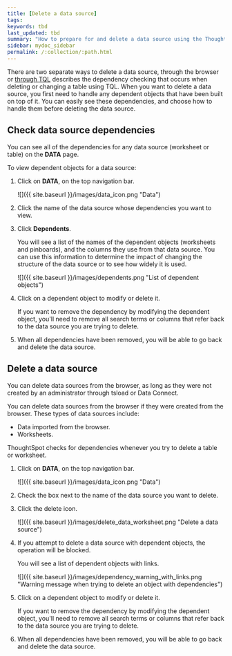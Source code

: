 ```yaml
---
title: [Delete a data source]
tags:
keywords: tbd
last_updated: tbd
summary: "How to prepare for and delete a data source using the ThoughtSpot application."
sidebar: mydoc_sidebar
permalink: /:collection/:path.html
---
```


There are two separate ways to delete a data source, through the browser or [through TQL](check-dependencies-tql.html#) describes the dependency checking that occurs when deleting or changing a table using TQL. When you want to delete a data source, you first need to handle any dependent objects that have been built on top of it. You can easily see these dependencies, and choose how to handle them before deleting the data source.


## Check data source dependencies

You can see all of the dependencies for any data source (worksheet or table) on the **DATA** page.

To view dependent objects for a data source:

1. Click on **DATA**, on the top navigation bar.

     ![]({{ site.baseurl }}/images/data_icon.png "Data")

2. Click the name of the data source whose dependencies you want to view.
3. Click **Dependents**.

    You will see a list of the names of the dependent objects (worksheets and pinboards), and the columns they use from that data source. You can use this information to determine the impact of changing the structure of the data source or to see how widely it is used.

     ![]({{ site.baseurl }}/images/dependents.png "List of dependent objects")

4. Click on a dependent object to modify or delete it.

    If you want to remove the dependency by modifying the dependent object, you'll need to remove all search terms or columns that refer back to the data source you are trying to delete.
5. When all dependencies have been removed, you will be able to go back and delete the data source.

## Delete a data source

You can delete data sources from the browser, as long as they were not created by an administrator through tsload or Data Connect.

You can delete data sources from the browser if they were created from the browser. These types of data sources include:

-   Data imported from the browser.
-   Worksheets.

ThoughtSpot checks for dependencies whenever you try to delete a table or worksheet.

1. Click on **DATA**, on the top navigation bar.

     ![]({{ site.baseurl }}/images/data_icon.png "Data")

2. Check the box next to the name of the data source you want to delete.
3. Click the delete icon.

     ![]({{ site.baseurl }}/images/delete_data_worksheet.png "Delete a data source")

4. If you attempt to delete a data source with dependent objects, the operation will be blocked.

   You will see a list of dependent objects with links.

     ![]({{ site.baseurl }}/images/dependency_warning_with_links.png "Warning message when trying to delete an object with
                                dependencies")

5. Click on a dependent object to modify or delete it.

    If you want to remove the dependency by modifying the dependent object, you'll need to remove all search terms or columns that refer back to the data source you are trying to delete.
6. When all dependencies have been removed, you will be able to go back and delete the data source.
